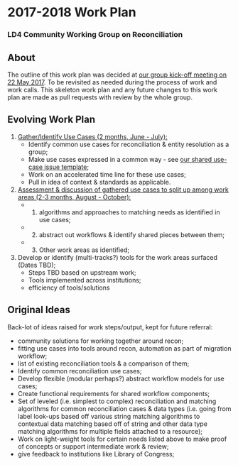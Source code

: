 # 2017-2018 Work Plan
### LD4 Community Working Group on Reconciliation

## About

The outline of this work plan was decided at [our group kick-off meeting on 22 May 2017](https://github.com/LD4P/ld4-community-recon/wiki/2017-05-22.md). To be revisited as needed during the process of work and work calls. This skeleton work plan and any future changes to this work plan are made as pull requests with review by the whole group.

## Evolving Work Plan

1. [Gather/Identify Use Cases (2 months, June - July):](https://github.com/LD4P/ld4-community-recon/wiki/Entity-Resolution-and-Reconciliation-Use-Cases-Work)
    - Identify common use cases for reconciliation & entity resolution as a group;
    - Make use cases expressed in a common way - see [our shared use-case issue template](issue_template.md);
    - Work on an accelerated time line for these use cases;
    - Pull in idea of context & standards as applicable.
3. [Assessment & discussion of gathered use cases to split up among work areas (2-3 months, August - October):](https://github.com/LD4P/ld4-community-recon/wiki/Entity-Resolution-and-Reconciliation-Use-Cases-Work)
    - 1. algorithms and approaches to matching needs as identified in use cases;
    - 2. abstract out workflows & identify shared pieces between them;
    - 3. Other work areas as identified;
4. Develop or identify (multi-tracks?) tools for the work areas surfaced (Dates TBD);
   - Steps TBD based on upstream work;
   - Tools implemented across institutions;
   - efficiency of tools/solutions

## Original Ideas

Back-lot of ideas raised for work steps/output, kept for future referral:

- community solutions for working together around recon;
- fitting use cases into tools around recon, automation as part of migration workflow;
- list of existing reconciliation tools & a comparison of them;
- Identify common reconciliation use cases;
- Develop flexible (modular perhaps?) abstract workflow models for use cases;
- Create functional requirements for shared workflow components;
- Set of leveled (i.e. simplest to complex) reconciliation and matching algorithms for common reconciliation cases & data types (i.e. going from label look-ups based off various string matching algorithms to contextual data matching based off of string and other data type matching algorithms for multiple fields attached to a resource);
- Work on light-weight tools for certain needs listed above to make proof of concepts or support intermediate work & review;
- give feedback to institutions like Library of Congress;
